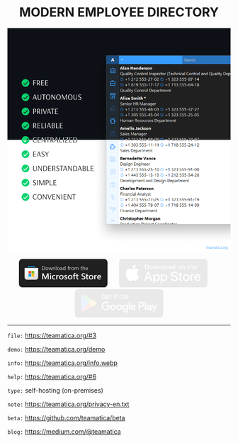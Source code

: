 <h1 align="center">MODERN EMPLOYEE DIRECTORY</h1>

<p align="center"><picture><img src="teamatica.webp" alt="Teamatica"></picture></p>

<p align="center"><a href="https://apps.microsoft.com/detail/XP8LVLMTSBD7WF"><img src="ms-en.webp" alt="Microsoft Store"></a>ㅤㅤ<picture><img src="as-en.webp" alt="App Store"></picture>ㅤㅤ<picture><img src="gp-en.webp" alt="Google Play"></picture></p>

***

`file:` https://teamatica.org/#3

`demo:` https://teamatica.org/demo

`info:` https://teamatica.org/info.webp

`help:` https://teamatica.org/#6

`type:` self-hosting (on-premises)

`note:` https://teamatica.org/privacy-en.txt

`beta:` https://github.com/teamatica/beta

`blog:` https://medium.com/@teamatica